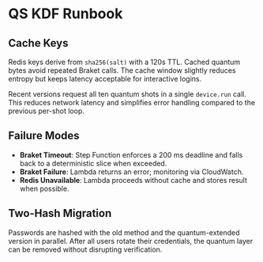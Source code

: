 # QS KDF Runbook

## Cache Keys

Redis keys derive from `sha256(salt)` with a 120s TTL. Cached quantum bytes
avoid repeated Braket calls. The cache window slightly reduces entropy but keeps
latency acceptable for interactive logins.

Recent versions request all ten quantum shots in a single `device.run` call.
This reduces network latency and simplifies error handling compared to the
previous per-shot loop.

## Failure Modes

* **Braket Timeout**: Step Function enforces a 200 ms deadline and falls back to
  a deterministic slice when exceeded.
* **Braket Failure**: Lambda returns an error; monitoring via CloudWatch.
* **Redis Unavailable**: Lambda proceeds without cache and stores result when
possible.

## Two-Hash Migration

Passwords are hashed with the old method and the quantum-extended version in
parallel. After all users rotate their credentials, the quantum layer can be
removed without disrupting verification.
